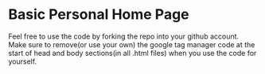 # Basic Personal Home Page
Feel free to use the code by forking the repo into your github account.  
Make sure to remove(or use your own) the google tag manager code at the start of head and body sections(in all .html files) when you use the code for yourself.
